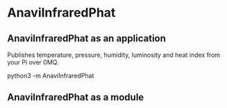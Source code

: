 # AnaviInfraredPhat

## AnaviInfraredPhat as an application

Publishes temperature, pressure, humidity, luminosity and heat index from your Pi over 0MQ.

python3 -m AnaviInfraredPhat

## AnaviInfraredPhat as a module


